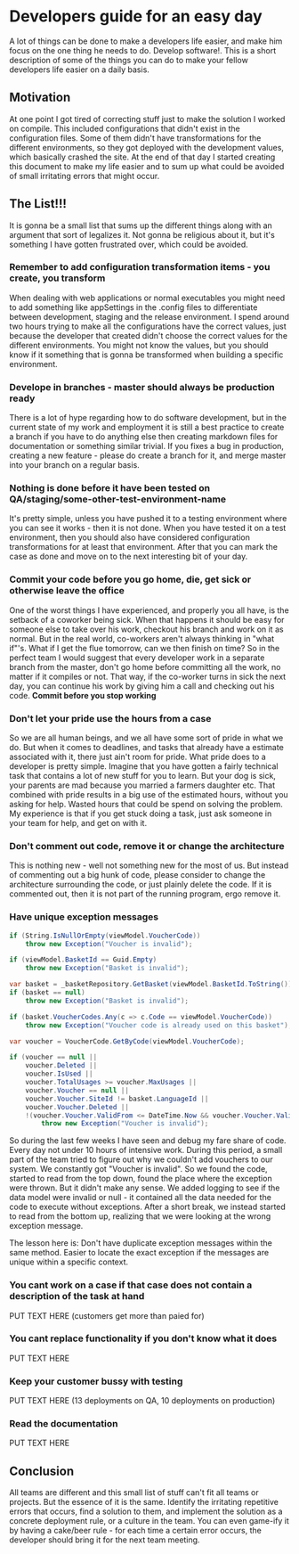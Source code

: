 # Developers guide for an easy day
A lot of things can be done to make a developers life easier, and make him focus on the one thing he needs to do. Develop software!. This is a short description of some of the things you can do to make your fellow developers life easier on a daily basis.

## Motivation
At one point I got tired of correcting stuff just to make the solution I worked on compile. This included configurations that didn't exist in the configuration files. Some of them didn't have transformations for the different environments, so they got deployed with the development values, which basically crashed the site. At the end of that day I started creating this document to make my life easier and to sum up what could be avoided of small irritating errors that might occur.

## The List!!!
It is gonna be a small list that sums up the different things along with an argument that sort of legalizes it. Not gonna be religious about it, but it's something I have gotten frustrated over, which could be avoided.

### Remember to add configuration transformation items - you create, you transform
When dealing with web applications or normal executables you might need to add something like appSettings in the .config files to differentiate between development, staging and the release environment. I spend around two hours trying to make all the configurations have the correct values, just because the developer that created didn't choose the correct values for the different environments.  You might not know the values, but you should know if it something that is gonna be transformed when building a specific environment.

### Develope in branches - master should always be production ready
There is a lot of hype regarding how to do software development, but in the current state of my work and employment it is still a best practice to create a branch if you have to do anything else then creating markdown files for documentation or something similar trivial. If you fixes a bug in production, creating a new feature - please do create a branch for it, and merge master into your branch on a regular basis.

### Nothing is done before it have been tested on QA/staging/some-other-test-environment-name
It's pretty simple, unless you have pushed it to a testing environment where you can see it works - then it is not done. When you have tested it on a test environment, then you should also have considered configuration transformations for at least that environment. After that you can mark the case as done and move on to the next interesting bit of your day.

### Commit your code before you go home, die, get sick or otherwise leave the office
One of the worst things I have experienced, and properly you all have, is the setback of a coworker being sick. When that happens it should be easy for someone else to take over his work, checkout his branch and work on it as normal. But in the real world, co-workers aren't always thinking in "what if"'s. What if I get the flue tomorrow, can we then finish on time? So in the perfect team I would suggest that every developer work in a separate branch from the master, don't go home before committing all the work, no matter if it compiles or not. That way, if the co-worker turns in sick the next day, you can continue his work by giving him a call and checking out his code.
__Commit before you stop working__

### Don't let your pride use the hours from a case
So we are all human beings, and we all have some sort of pride in what we do. But when it comes to deadlines, and tasks that already have a estimate associated with it, there just ain't room for pride. What pride does to a developer is pretty simple. Imagine that you have gotten a fairly technical task that contains a lot of new stuff for you to learn. But your dog is sick, your parents are mad because you married a farmers daughter etc. That combined with pride results in a big use of the estimated hours, without you asking for help. Wasted hours that could be spend on solving the problem. My experience is that if you get stuck doing a task, just ask someone in your team for help, and get on with it. 

### Don't comment out code, remove it or change the architecture
This is nothing new - well not something new for the most of us. But instead of commenting out a big hunk of code, please consider to change the architecture surrounding the code, or just plainly delete the code. If it is commented out, then it is not part of the running program, ergo remove it.

### Have unique exception messages
```csharp
if (String.IsNullOrEmpty(viewModel.VoucherCode))
    throw new Exception("Voucher is invalid");

if (viewModel.BasketId == Guid.Empty)
    throw new Exception("Basket is invalid");

var basket = _basketRepository.GetBasket(viewModel.BasketId.ToString());
if (basket == null)
    throw new Exception("Basket is invalid");

if (basket.VoucherCodes.Any(c => c.Code == viewModel.VoucherCode))
    throw new Exception("Voucher code is already used on this basket");

var voucher = VoucherCode.GetByCode(viewModel.VoucherCode);

if (voucher == null ||
    voucher.Deleted ||
    voucher.IsUsed ||
    voucher.TotalUsages >= voucher.MaxUsages ||
    voucher.Voucher == null ||
    voucher.Voucher.SiteId != basket.LanguageId ||
    voucher.Voucher.Deleted ||
    !(voucher.Voucher.ValidFrom <= DateTime.Now && voucher.Voucher.ValidTo > DateTime.Now))
        throw new Exception("Voucher is invalid");
```

So during the last few weeks I have seen and debug my fare share of code. Every day not under 10 hours of intensive work. During this period, a small part of the team tried to figure out why we couldn't add vouchers to our system. We constantly got "Voucher is invalid". So we found the code, started to read from the top down, found the place where the exception were thrown. But it didn't make any sense. We added logging to see if the data model were invalid or null - it contained all the data needed for the code to execute without exceptions. After a short break, we instead started to read from the bottom up, realizing that we were looking at the wrong exception message. 

The lesson here is: Don't have duplicate exception messages within the same method. Easier to locate the exact exception if the messages are unique within a specific context.

### You cant work on a case if that case does not contain a description of the task at hand
PUT TEXT HERE (customers get more than paied for)

### You cant replace functionality if you don't know what it does
PUT TEXT HERE

### Keep your customer bussy with testing
PUT TEXT HERE (13 deployments on QA, 10 deployments on production)

### Read the documentation
PUT TEXT HERE

## Conclusion
All teams are different and this small list of stuff can't fit all teams or projects. But the essence of it is the same. Identify the irritating repetitive errors that occurs, find a solution to them, and implement the solution as a concrete deployment rule, or a culture in the team. You can even game-ify it by having a cake/beer rule - for each time a certain error occurs, the developer should bring it for the next team meeting.